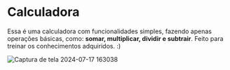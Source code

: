 # Calculadora 
Essa é uma calculadora com funcionalidades simples, fazendo apenas operações básicas, como: 
**somar, multiplicar, dividir e subtrair**. Feito para treinar os conhecimentos adquiridos. :)

![Captura de tela 2024-07-17 163038](https://github.com/user-attachments/assets/75afee7e-1c9f-4459-be5b-bc870be79502)

